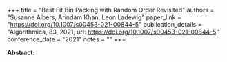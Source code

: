 +++
title = "Best Fit Bin Packing with Random Order Revisited"
authors = "Susanne Albers, Arindam Khan, Leon Ladewig"
paper_link = "https://doi.org/10.1007/s00453-021-00844-5"
publication_details = "Algorithmica, 83, 2021, url: <a href='https://doi.org/10.1007/s00453-021-00844-5' target='_blank'>https://doi.org/10.1007/s00453-021-00844-5</a>."
conference_date = "2021"
notes = ""
+++

<b>Abstract:</b>
